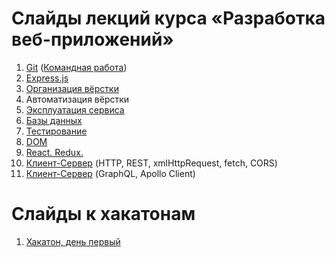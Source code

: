 # Слайды лекций курса «Разработка веб-приложений»

1. [Git](https://gebetix.github.io/git/) ([Командная работа](https://urfu-2015.github.io/webdev-slides/1-2-teamwork-git-github/))
2. [Express.js](https://urfu-2016.github.io/webdev-slides/02-expressjs/)
3. [Организация вёрстки](https://urfu-2016.github.io/webdev-slides/03-bem/)
4. Автоматизация вёрстки
5. [Эксплуатация сервиса](https://urfu-2016.github.io/webdev-slides/05-deploy/)
6. [Базы данных](https://urfu-2016.github.io/webdev-slides/06-databases/)
7. [Тестирование](https://urfu-2016.github.io/webdev-slides/07-tests)
8. [DOM](https://urfu-2016.github.io/webdev-slides/08-dom/)
9. [React. Redux.](https://urfu-2016.github.io/webdev-slides/09-react-redux/)
10. [Клиент-Сервер](https://urfu-2016.github.io/webdev-slides/10-client-server/) (HTTP, REST, xmlHttpRequest, fetch, CORS)
11. [Клиент-Сервер](https://urfu-2016.github.io/webdev-slides/11-client-server/) (GraphQL, Apollo Client)

# Слайды к хакатонам

1. [Хакатон, день первый](https://urfu-2016.github.io/webdev-slides/hackatone-01/)
